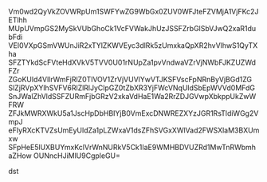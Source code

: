 Vm0wd2QyVkZOVWRpUm1SWFYwZG9WbGx0ZUV0WFJteFZVMjA1VjFKc2JETlhh
MUpUVmpGS2MySkVUbGhoCk1VcFVWakJhUzJSSFZrbGlSbVJwQ2xaR1dubFdi
VEI0VXpGSmVWUnJiR2xTYlZKWVEyc3dlRk5zUmxkaQpXR2hvVlhwS1QyTXha
SFZTYkdScFVteHdXVkV5TVV0U01rNUpZa1pvVndwaVZrVjNWbFJKZUZWdFZr
ZGoKUld4VllrWmFjRlZ0TlVOV1ZrVjVUVlYwVTJKSFVscFpNRnByVjBGd1ZG
SlZjRVpXYlhSVFV6RlZlRlJyClpGZ0tZbXR3YjFWcVNqUldSbEpWVVd0MFdG
SnJWalZhVldSSFZURmFjbGRzV2xkaVdHaE1Wa2RrZDJGVwpXbkppUkZwWFRW
ZFJkMWRXWkU5a1JscHpDbHBIYjB0VmExcDNWREZXYzJGR1RsTldiWGg2VmpJ
eFIyRXcKTVZsUmEyUldZa1pLZWxaV1dsZFhSVGxXWlVad2FWSXlaM3BXUmxw
SFpHeE5lUXBUYmxKclVrWnNURkV5Ck1IaE9WMHBDVUZRd1MwTnRWbmhaZHow
OUNncHJiMlU9CgpleGU=

dst